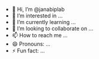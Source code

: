 - 👋 Hi, I’m @janabiplab
- 👀 I’m interested in ...
- 🌱 I’m currently learning ...
- 💞️ I’m looking to collaborate on ...
- 📫 How to reach me ...
- 😄 Pronouns: ...
- ⚡ Fun fact: ...

<!---
janabiplab/janabiplab is a ✨ special ✨ repository because its `README.md` (this file) appears on your GitHub profile.
You can click the Preview link to take a look at your changes.
--->
